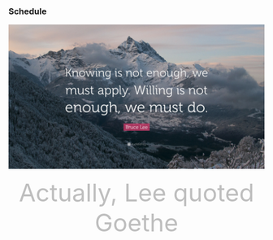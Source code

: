 ### Schedule 


<div align=center><img src="pic/Bruce-Lee.jpg"></div>
<html><body><p align="center"><font color="#BEBEBE" size="100">Actually, Lee quoted Goethe</font></p></body></html>